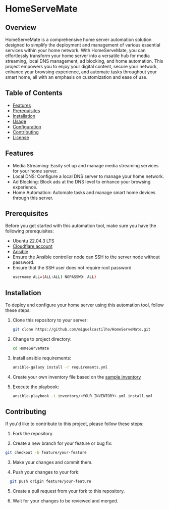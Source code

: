 # HomeServeMate

## Overview

HomeServeMate is a comprehensive home server automation solution designed to simplify the deployment and management of various essential services within your home network.
With HomeServeMate, you can effortlessly transform your home server into a versatile hub for media streaming, local DNS management, ad blocking, and home automation. 
This project empowers you to enjoy your digital content, secure your network, enhance your browsing experience, and automate tasks throughout your smart home, all with an emphasis on customization and ease of use.

## Table of Contents

- [Features](#features)
- [Prerequisites](#prerequisites)
- [Installation](#installation)
- [Usage](#usage)
- [Configuration](#configuration)
- [Contributing](#contributing)
- [License](#license)

## Features

- Media Streaming: Easily set up and manage media streaming services for your home server.
- Local DNS: Configure a local DNS server to manage your home network.
- Ad Blocking: Block ads at the DNS level to enhance your browsing experience.
- Home Automation: Automate tasks and manage smart home devices through this server.

## Prerequisites

Before you get started with this automation tool, make sure you have the following prerequisites:

- Ubuntu 22.04.3 LTS
- [Cloudflare account](https://dash.cloudflare.com/sign-up)
- [Ansible](https://docs.ansible.com/ansible/latest/installation_guide/intro_installation.html#installing-and-upgrading-ansible-with-pipx)
- Ensure the Ansible controller node can SSH to the server node without password.
- Ensure that the SSH user does not require root password
  ```bash
  username ALL=(ALL:ALL) NOPASSWD: ALL)
  ```

## Installation

To deploy and configure your home server using this automation tool, follow these steps:

1. Clone this repository to your server:

   ```bash
   git clone https://github.com/miguelcastilho/HomeServeMate.git
   ```
2. Change to project directory:

   ```bash
   cd HomeServeMate
   ```

2. Install ansible requirements:

   ```bash
   ansible-galaxy install -r requirements.yml
   ```

3. Create your own inventory file based on the [sample inventory](inventory/inventory.yml.example)

4. Execute the playbook:

   ```bash
   ansible-playbook -i inventory/<YOUR_INVENTORY>.yml install.yml
   ```

## Contributing
If you'd like to contribute to this project, please follow these steps:

1. Fork the repository.

2. Create a new branch for your feature or bug fix:

  ```bash
  git checkout -b feature/your-feature
  ```

3. Make your changes and commit them.

4. Push your changes to your fork:

  ```bash
    git push origin feature/your-feature
  ```

5. Create a pull request from your fork to this repository.

6. Wait for your changes to be reviewed and merged.



